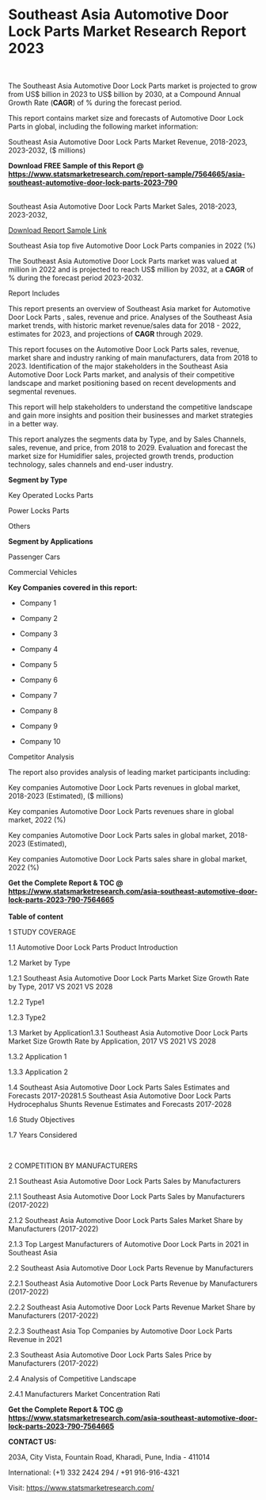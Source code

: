 <h1>Southeast Asia Automotive Door Lock Parts Market Research Report 2023</h1><br/><p>The Southeast Asia Automotive Door Lock Parts market is projected to grow from US$ billion in 2023 to US$ billion by 2030, at a Compound Annual Growth Rate (<strong>CAGR</strong>) of % during the forecast period.</p><p>
 
 This report contains market size and forecasts of Automotive Door Lock Parts in global, including the following market information:</p><p>
 
 Southeast Asia Automotive Door Lock Parts Market Revenue, 2018-2023, 2023-2032, ($ millions)</p><div><b>Download FREE Sample of this Report @ <a href="https://www.statsmarketresearch.com/download-free-sample/7564665/asia-southeast-automotive-door-lock-parts-2023-790">https://www.statsmarketresearch.com/report-sample/7564665/asia-southeast-automotive-door-lock-parts-2023-790</a></b></div><br><p>
 
 Southeast Asia Automotive Door Lock Parts Market Sales, 2018-2023, 2023-2032,</p><p><a href="https://www.statsmarketresearch.com/download-free-sample/7564665/asia-southeast-automotive-door-lock-parts-2023-790">Download Report Sample Link</a></p><p>
 
 Southeast Asia top five Automotive Door Lock Parts companies in 2022 (%)</p><p>
 
 The Southeast Asia Automotive Door Lock Parts market was valued at million in 2022 and is projected to reach US$ million by 2032, at a <strong>CAGR</strong> of % during the forecast period 2023-2032.</p><p>
 
 Report Includes</p><p>
 
 This report presents an overview of Southeast Asia market for Automotive Door Lock Parts , sales, revenue and price. Analyses of the Southeast Asia market trends, with historic market revenue/sales data for 2018 - 2022, estimates for 2023, and projections of <strong>CAGR</strong> through 2029.</p><p>
 
 This report focuses on the Automotive Door Lock Parts sales, revenue, market share and industry ranking of main manufacturers, data from 2018 to 2023. Identification of the major stakeholders in the Southeast Asia Automotive Door Lock Parts market, and analysis of their competitive landscape and market positioning based on recent developments and segmental revenues.</p><p>
 
 This report will help stakeholders to understand the competitive landscape and gain more insights and position their businesses and market strategies in a better way.</p><p>
 
 This report analyzes the segments data by Type, and by Sales Channels, sales, revenue, and price, from 2018 to 2029. Evaluation and forecast the market size for Humidifier sales, projected growth trends, production technology, sales channels and end-user industry.</p><p>
 
  <strong>Segment by Type</strong></p><p>
 
 Key Operated Locks Parts</p><p>Power Locks Parts</p><p>Others</p><p>
 
 <strong> Segment <strong><strong>by Applications</strong></strong></strong></p><p>
 
 Passenger Cars</p><p>Commercial Vehicles</p><p><strong>Key Companies covered in this report:</strong></p><p>
 
 </p><ul><p></p><li>Company 1</li><p></p><li>Company 2</li><p></p><li>Company 3</li><p></p><li>Company 4</li><p></p><li>Company 5</li><p></p><li>Company 6</li><p></p><li>Company 7</li><p></p><li>Company 8</li><p></p><li>Company 9</li><p></p><li>Company 10</li><p></p></ul><p>Competitor Analysis</p><p>
 
 The report also provides analysis of leading market participants including:</p><p>
 
 Key companies Automotive Door Lock Parts revenues in global market, 2018-2023 (Estimated), ($ millions)</p><p>
 
 Key companies Automotive Door Lock Parts revenues share in global market, 2022 (%)</p><p>
 
 Key companies Automotive Door Lock Parts sales in global market, 2018-2023 (Estimated),</p><p>
 
 Key companies Automotive Door Lock Parts sales share in global market, 2022 (%)</p><div><b>Get the Complete Report & TOC @ <a href="https://www.statsmarketresearch.com/asia-southeast-automotive-door-lock-parts-2023-790-7564665">https://www.statsmarketresearch.com/asia-southeast-automotive-door-lock-parts-2023-790-7564665</a></b></div><br><b>Table of content</b><p>1 STUDY COVERAGE<br />
 
 1.1 Automotive Door Lock Parts Product Introduction<br />
 
 1.2 Market by Type<br />
 
 1.2.1 Southeast Asia Automotive Door Lock Parts Market Size Growth Rate by Type, 2017 VS 2021 VS 2028<br />
 
 1.2.2 Type1<br />
 
 1.2.3 Type2<br />
 
 1.3 Market by Application1.3.1 Southeast Asia Automotive Door Lock Parts Market Size Growth Rate by Application, 2017 VS 2021 VS 2028<br />
 
 1.3.2 Application 1<br />
 
 1.3.3 Application 2<br />
 
 1.4 Southeast Asia Automotive Door Lock Parts Sales Estimates and Forecasts 2017-20281.5 Southeast Asia Automotive Door Lock Parts Hydrocephalus Shunts Revenue Estimates and Forecasts 2017-2028<br />
 
 1.6 Study Objectives<br />
 
 1.7 Years Considered<br />
 
 <br />
 
 2 COMPETITION BY MANUFACTURERS<br />
 
 2.1 Southeast Asia Automotive Door Lock Parts Sales by Manufacturers<br />
 
 2.1.1 Southeast Asia Automotive Door Lock Parts Sales by Manufacturers (2017-2022)<br />
 
 2.1.2 Southeast Asia Automotive Door Lock Parts Sales Market Share by Manufacturers (2017-2022)<br />
 
 2.1.3 Top Largest Manufacturers of Automotive Door Lock Parts in 2021 in Southeast Asia<br />
 
 2.2 Southeast Asia Automotive Door Lock Parts Revenue by Manufacturers<br />
 
 2.2.1 Southeast Asia Automotive Door Lock Parts Revenue by Manufacturers (2017-2022)<br />
 
 2.2.2 Southeast Asia Automotive Door Lock Parts Revenue Market Share by Manufacturers (2017-2022)<br />
 
 2.2.3 Southeast Asia Top Companies by Automotive Door Lock Parts Revenue in 2021<br />
 
 2.3 Southeast Asia Automotive Door Lock Parts Sales Price by Manufacturers (2017-2022)<br />
 
 2.4 Analysis of Competitive Landscape<br />
 
 2.4.1 Manufacturers Market Concentration Rati<br><div><b>Get the Complete Report & TOC @ <a href="https://www.statsmarketresearch.com/asia-southeast-automotive-door-lock-parts-2023-790-7564665">https://www.statsmarketresearch.com/asia-southeast-automotive-door-lock-parts-2023-790-7564665</a></b></div></p>
 
 <b>CONTACT US:</b><br>
 
 203A, City Vista, Fountain Road, Kharadi, Pune, India - 411014 <br>
 
 International: (+1) 332 2424 294 / +91 916-916-4321<br>
 
 Visit: <a href="https://www.statsmarketresearch.com/">https://www.statsmarketresearch.com/</a>
 
 <br>